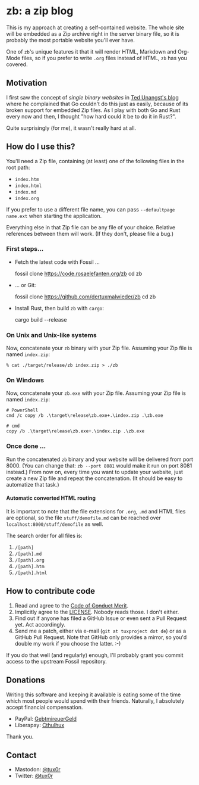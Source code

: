 # zb: a zip blog

This is my approach at creating a self-contained website. The whole site will be embedded as a Zip archive right in the server binary file, so it is probably the most portable website you'll ever have.

One of `zb`'s unique features it that it will render HTML, Markdown and Org-Mode files, so if you prefer to write `.org` files instead of HTML, `zb` has you covered.

## Motivation

I first saw the concept of *single binary websites* in [Ted Unangst's blog](https://flak.tedunangst.com/post/the-three-line-single-binary-compiler-free-blog) where he complained that Go couldn't do this just as easily, because of its broken support for embedded Zip files. As I play with both Go and Rust every now and then, I thought "how hard could it be to do it in Rust?".

Quite surprisingly (for me), it wasn't really hard at all.

## How do I use this?

You'll need a Zip file, containing (at least) one of the following files in the root path:

* `index.htm`
* `index.html`
* `index.md`
* `index.org`

If you prefer to use a different file name, you can pass `--defaultpage name.ext` when starting the application.

Everything else in that Zip file can be any file of your choice. Relative references between them will work. (If they don't, please file a bug.)

### First steps...

* Fetch the latest code with Fossil ...
  
    fossil clone https://code.rosaelefanten.org/zb
    cd zb

* ... or Git:
  
    fossil clone https://github.com/dertuxmalwieder/zb
    cd zb

* Install Rust, then build `zb` with `cargo`:
  
    cargo build --release

### On Unix and Unix-like systems

Now, concatenate your `zb` binary with your Zip file. Assuming your Zip file is named `index.zip`:

    % cat ./target/release/zb index.zip > ./zb

### On Windows

Now, concatenate your `zb.exe` with your Zip file. Assuming your Zip file is named `index.zip`:

    # PowerShell
    cmd /c copy /b .\target\release\zb.exe+.\index.zip .\zb.exe
    
    # cmd
    copy /b .\target\release\zb.exe+.\index.zip .\zb.exe

### Once done ...

Run the concatenated `zb` binary and your website will be delivered from port 8000. (You can change that: `zb --port 8081` would make it run on port 8081 instead.) From now on, every time you want to update your website, just create a new Zip file and repeat the concatenation. (It should be easy to automatize that task.)

#### Automatic converted HTML routing

It is important to note that the file extensions for `.org`, `.md` and HTML files are optional, so the file `stuff/demofile.md` can be reached over `localhost:8000/stuff/demofile` as well.

The search order for all files is:

1. `/[path]`
2. `/[path].md`
3. `/[path].org`
4. `/[path].htm`
5. `/[path].html`

## How to contribute code

1. Read and agree to the [Code of ~~Conduct~~ Merit](CODE_OF_CONDUCT.md).
2. Implicitly agree to the [LICENSE](LICENSE). Nobody reads those. I don't either.
3. Find out if anyone has filed a GitHub Issue or even sent a Pull Request yet. Act accordingly.
4. Send me a patch, either via e-mail (`git at tuxproject dot de`) or as a GitHub Pull Request. Note that GitHub only provides a mirror, so you'd double my work if you choose the latter. :-)

If you do that well (and regularly) enough, I'll probably grant you commit access to the upstream Fossil repository.

## Donations

Writing this software and keeping it available is eating some of the time which most people would spend with their friends. Naturally, I absolutely accept financial compensation.

* PayPal: [GebtmireuerGeld](https://paypal.me/gebtmireuergeld)
* Liberapay: [Cthulhux](https://liberapay.com/Cthulhux/donate)

Thank you.

## Contact

* Mastodon: [@tux0r](https://layer8.space/@tux0r)
* Twitter: [@tux0r](https://twitter.com/tux0r)